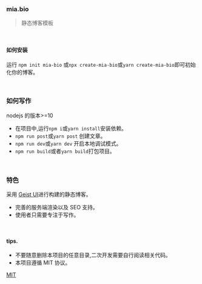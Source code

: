 ### mia.bio

> 静态博客模板

<br />

#### 如何安装

运行 `npm init mia-bio` 或`npx create-mia-bio`或`yarn create-mia-bio`即可初始化你的博客。

<br />

### 如何写作

nodejs 的版本>=10

- 在项目中,运行`npm i`或`yarn install`安装依赖。
- `npm run post`或`yarn post` 创建文章。
- `npm run dev`或`yarn dev` 开启本地调试模式。
- `npm run build`或者`yarn build`打包项目。

<br />

### 特色

采用 [Geist UI](https://react.geist-ui.dev/)进行构建的静态博客。

- 完善的服务端渲染以及 SEO 支持。
- 使用者只需要专注于写作。

<br />

#### tips.

- 不要随意删除本项目的任意目录,二次开发需要自行阅读相关代码。
- 本项目遵循 MIT 协议。

[MIT](./LICENSE)
